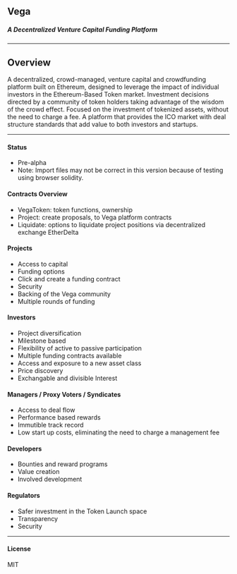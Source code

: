 ## Vega
##### A Decentralized Venture Capital Funding Platform
----
Overview
----
A decentralized, crowd-managed, venture capital and crowdfunding platform built on Ethereum, designed to leverage the impact of individual investors in the Ethereum-Based Token market. Investment decisions directed by a community of token holders taking advantage of the wisdom of the crowd effect. Focused on the investment of tokenized assets, without the need to charge a fee. A platform that provides the ICO market with deal structure standards that add value to both investors and startups.

----
#### Status
- Pre-alpha
- Note: Import files may not be correct in this version because of testing using browser solidity.

#### Contracts Overview
- VegaToken: token functions, ownership
- Project: create proposals, to Vega platform contracts
- Liquidate: options to liquidate project positions via decentralized exchange EtherDelta

#### Projects
- Access to capital
- Funding options
- Click and create a funding contract
- Security
- Backing of the Vega community
- Multiple rounds of funding

#### Investors
- Project diversification
- Milestone based
- Flexibility of active to passive participation
- Multiple funding contracts available
- Access and exposure to a new asset class
- Price discovery
- Exchangable and divisible Interest

#### Managers / Proxy Voters / Syndicates
- Access to deal flow
- Performance based rewards
- Immutible track record
- Low start up costs, eliminating the need to charge a management fee

#### Developers
- Bounties and reward programs
- Value creation
- Involved development

#### Regulators
- Safer investment in the Token Launch space
- Transparency
- Security
---
#### License
MIT
